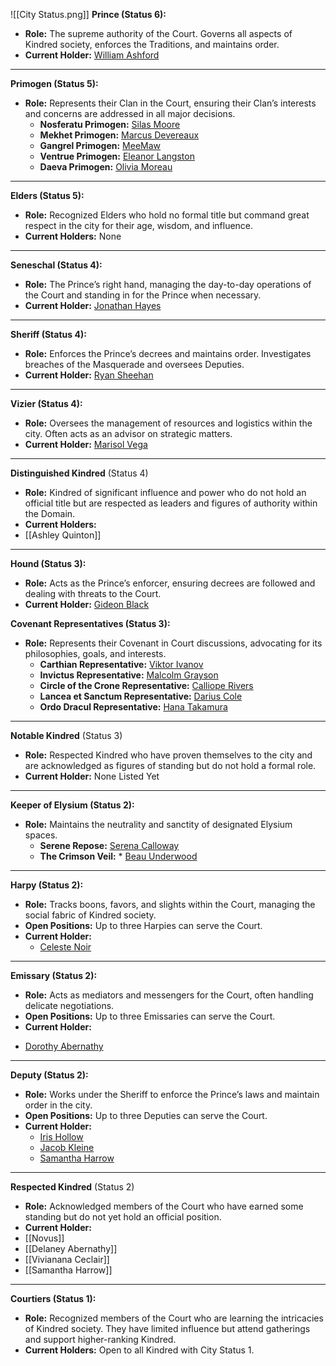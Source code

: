 ![[City Status.png]]
**Prince (Status 6):**  
- **Role:** The supreme authority of the Court. Governs all aspects of Kindred society, enforces the Traditions, and maintains order.  
- **Current Holder:** [William Ashford](https://discord.com/channels/1322782733759414345/1324196238513410129)
---
**Primogen (Status 5):**  
- **Role:** Represents their Clan in the Court, ensuring their Clan’s interests and concerns are addressed in all major decisions.  
  - **Nosferatu Primogen:** [Silas Moore](https://discord.com/channels/1322782733759414345/1324212184888115260)
  - **Mekhet Primogen:** [Marcus Devereaux](https://discord.com/channels/1322782733759414345/1324216803651751988)
  - **Gangrel Primogen:** [MeeMaw](https://discord.com/channels/1322782733759414345/1324202787814506528)
  - **Ventrue Primogen:** [Eleanor Langston](https://discord.com/channels/1322782733759414345/1324251463567937578)
  - **Daeva Primogen:** [Olivia Moreau](https://discord.com/channels/1322782733759414345/1324257425284530259)
---
**Elders (Status 5):**
- **Role:** Recognized Elders who hold no formal title but command great respect in the city for their age, wisdom, and influence.
- **Current Holders:** None
---
**Seneschal (Status 4):**  
- **Role:** The Prince’s right hand, managing the day-to-day operations of the Court and standing in for the Prince when necessary.  
- **Current Holder:** [Jonathan Hayes](https://discord.com/channels/1322782733759414345/1324494669304037456)
---
**Sheriff (Status 4):**  
- **Role:** Enforces the Prince’s decrees and maintains order. Investigates breaches of the Masquerade and oversees Deputies.  
- **Current Holder:**  [Ryan Sheehan](https://discord.com/channels/1322782733759414345/1331160141269303317)
---
**Vizier (Status 4):**  
- **Role:** Oversees the management of resources and logistics within the city. Often acts as an advisor on strategic matters.  
- **Current Holder:** [Marisol Vega](https://discord.com/channels/1322782733759414345/1324538717641375825  )
---
**Distinguished Kindred** (Status 4)
- **Role:** Kindred of significant influence and power who do not hold an official title but are respected as leaders and figures of authority within the Domain.
- **Current Holders:**
 - [[Ashley Quinton]]
---
**Hound (Status 3):**  
- **Role:** Acts as the Prince’s enforcer, ensuring decrees are followed and dealing with threats to the Court.  
- **Current Holder:** [Gideon Black](https://discord.com/channels/1322782733759414345/1324567241534078986)

**Covenant Representatives (Status 3):**  
- **Role:** Represents their Covenant in Court discussions, advocating for its philosophies, goals, and interests.  
  - **Carthian Representative:** [Viktor Ivanov](https://discord.com/channels/1322782733759414345/1324263403644256336)
  - **Invictus Representative:** [Malcolm Grayson](https://discord.com/channels/1322782733759414345/1324523586270007386  )
  - **Circle of the Crone Representative:** [Calliope Rivers](https://discord.com/channels/1322782733759414345/1324268153173184575)
  - **Lancea et Sanctum Representative:** [Darius Cole](https://discord.com/channels/1322782733759414345/1324274525772185671)
  - **Ordo Dracul Representative:** [Hana Takamura](https://discord.com/channels/1322782733759414345/1324488896293376081)
---
**Notable Kindred** (Status 3)
- **Role:** Respected Kindred who have proven themselves to the city and are acknowledged as figures of standing but do not hold a formal role.
- **Current Holder:** None Listed Yet
---
**Keeper of Elysium (Status 2):**  
- **Role:** Maintains the neutrality and sanctity of designated Elysium spaces.  
  - **Serene Repose:** [Serena Calloway](https://discord.com/channels/1322782733759414345/1324543205315973250)
  - **The Crimson Veil:** * [Beau Underwood](https://discord.com/channels/1322782733759414345/1330321332407369810)
---
**Harpy (Status 2):**  
- **Role:** Tracks boons, favors, and slights within the Court, managing the social fabric of Kindred society.  
- **Open Positions:** Up to three Harpies can serve the Court.  
- **Current Holder:** 
  * [Celeste Noir](https://discord.com/channels/1322782733759414345/1324557999150465135)
---
**Emissary (Status 2):**  
- **Role:** Acts as mediators and messengers for the Court, often handling delicate negotiations.  
- **Open Positions:** Up to three Emissaries can serve the Court.  
- **Current Holder:** 
* [Dorothy Abernathy](https://discord.com/channels/1322782733759414345/1324982090227253329)
---
**Deputy (Status 2):**  
- **Role:** Works under the Sheriff to enforce the Prince’s laws and maintain order in the city.  
- **Open Positions:** Up to three Deputies can serve the Court.  
- **Current Holder:** 
  * [Iris Hollow](https://discord.com/channels/1322782733759414345/1324573406821224449)
  * [Jacob Kleine](https://discord.com/channels/1322782733759414345/1329181848189800478)
  * [Samantha Harrow](https://discord.com/channels/1322782733759414345/1336166866535845990)
---
**Respected Kindred** (Status 2)
- **Role:** Acknowledged members of the Court who have earned some standing but do not yet hold an official position.
- **Current Holder:**
 - [[Novus]]
 - [[Delaney Abernathy]]
 - [[Vivianana Ceclair]]
 - [[Samantha Harrow]]
---
**Courtiers (Status 1):**  
- **Role:** Recognized members of the Court who are learning the intricacies of Kindred society. They have limited influence but attend gatherings and support higher-ranking Kindred.  
- **Current Holders:** Open to all Kindred with City Status 1.